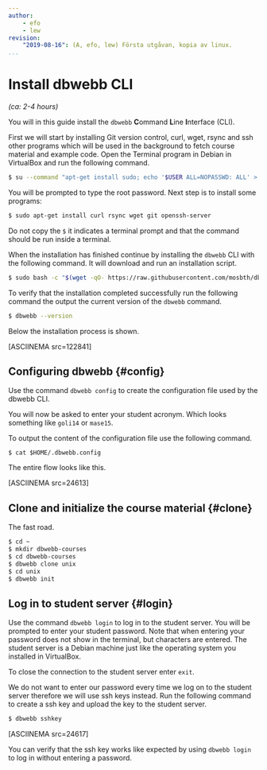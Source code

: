 ```yaml
---
author:
    - efo
    - lew
revision:
    "2019-08-16": (A, efo, lew) Första utgåvan, kopia av linux.
...
```

Install dbwebb CLI
==================================

*(ca: 2-4 hours)*

You will in this guide install the `dbwebb` **C**ommand **L**ine **I**nterface (CLI).

First we will start by installing Git version control, curl, wget, rsync and ssh other programs which will be used in the background to fetch course material and example code. Open the Terminal program in Debian in VirtualBox and run the following command.

```bash
$ su --command "apt-get install sudo; echo '$USER ALL=NOPASSWD: ALL' > '/etc/sudoers.d/$USER'; cat '/etc/sudoers.d/$USER'"
```

You will be prompted to type the root password. Next step is to install some programs:

```bash
$ sudo apt-get install curl rsync wget git openssh-server
```

Do not copy the `$` it indicates a terminal prompt and that the command should be run inside a terminal.

When the installation has finished continue by installing the `dbwebb` CLI with the following command. It will download and run an installation script.

```bash
$ sudo bash -c "$(wget -qO- https://raw.githubusercontent.com/mosbth/dbwebb-cli/master/install.bash)"
```

To verify that the installation completed successfully run the following command the output the current version of the `dbwebb` command.

```bash
$ dbwebb --version
```

Below the installation process is shown.

[ASCIINEMA src=122841]



Configuring dbwebb {#config}
----------------------------------

Use the command `dbwebb config` to create the configuration file used by the dbwebb CLI.

You will now be asked to enter your student acronym. Which looks something like `goli14` or `mase15`.

To output the content of the configuration file use the following command.

```text
$ cat $HOME/.dbwebb.config
```

The entire flow looks like this.

[ASCIINEMA src=24613]



Clone and initialize the course material {#clone}
----------------------------------

The fast road.

```bash
$ cd ~
$ mkdir dbwebb-courses
$ cd dbwebb-courses
$ dbwebb clone unix
$ cd unix
$ dbwebb init
```



Log in to student server {#login}
----------------------------------

Use the command `dbwebb login` to log in to the student server. You will be prompted to enter your student password. Note that when entering your password does not show in the terminal, but characters are entered. The student server is a Debian machine just like the operating system you installed in VirtualBox.

To close the connection to the student server enter `exit`.

We do not want to enter our password every time we log on to the student server therefore we will use ssh keys instead. Run the following command to create a ssh key and upload the key to the student server.

```bash
$ dbwebb sshkey
```

[ASCIINEMA src=24617]

You can verify that the ssh key works like expected by using `dbwebb login` to log in without entering a password.
